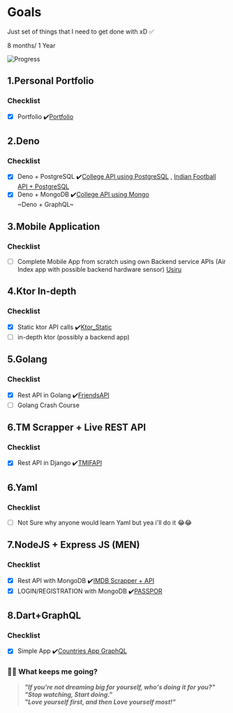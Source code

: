 # Goals
Just set of things that I need to get done with xD ✅

8 months/ 1 Year

![Progress](https://progress-bar.dev/60/?title=progress)

## 1.Personal Portfolio

### Checklist
- [x] Portfolio  ✔️[Portfolio](https://github.com/xanf-code/MyPortfolio)

## 2.Deno

### Checklist
- [x] Deno + PostgreSQL  ✔️[College API using PostgreSQL](https://github.com/xanf-code/CollegesAPI) , [Indian Football API + PostgreSQL](https://github.com/xanf-code/Indian-Football-API)
- [x] Deno + MongoDB  ✔️[College API using Mongo](https://github.com/xanf-code/MongoCollegeAPI)\
~Deno + GraphQL~

## 3.Mobile Application

### Checklist
- [ ] Complete Mobile App from scratch using own Backend service APIs
(Air Index app with possible backend hardware sensor) [Usiru](https://github.com/xanf-code/usiru)

## 4.Ktor In-depth

### Checklist

- [x] Static ktor API calls  ✔️[Ktor_Static](https://github.com/xanf-code/ktor_1)
- [ ] in-depth ktor (possibly a backend app)

## 5.Golang

### Checklist

- [x] Rest API in Golang  ✔️[FriendsAPI](https://github.com/xanf-code/friendsapi-goLang)
- [ ] Golang Crash Course

## 6.TM Scrapper + Live REST API

### Checklist

- [x] Rest API in Django  ✔️[TMIFAPI](https://github.com/xanf-code/indianfootball_djangoDB)

## 6.Yaml

### Checklist

- [ ] Not Sure why anyone would learn Yaml but yea i'll do it 😂😂

## 7.NodeJS + Express JS (MEN)

### Checklist

- [x] Rest API with MongoDB  ✔️[IMDB Scrapper + API](https://github.com/xanf-code/MEAN-CRUD-Rest-API)
- [x] LOGIN/REGISTRATION with MongoDB  ✔️[PASSPOR](https://github.com/xanf-code/Login-Registration-REST-API)

## 8.Dart+GraphQL

### Checklist
- [x] Simple App  ✔️[Countries App GraphQL](https://github.com/xanf-code/graphql_app)

### 📝🤘 What keeps me going?

> ***"If you're not dreaming big for yourself, who's doing it for you?"***\
> ***"Stop watching, Start doing."***\
> ***"Love yourself first, and then Love yourself most!"***
